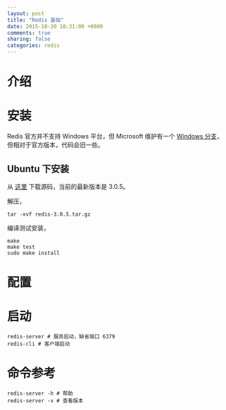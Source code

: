 ```yaml
---
layout: post
title: "Redis 基础"
date: 2015-10-20 18:31:00 +0800
comments: true
sharing: false
categories: redis
---
```


# 介绍

# 安装

Redis 官方并不支持 Windows 平台，但 Microsoft 维护有一个 [Windows 分支](https://github.com/MSOpenTech/redis)，但相对于官方版本，代码会旧一些。

## Ubuntu 下安装

从 [这里](http://download.redis.io/releases/) 下载源码，当前的最新版本是 3.0.5。

解压，

    tar -xvf redis-3.0.5.tar.gz

编译测试安装，

    make
    make test
    sudo make install

# 配置

# 启动

    redis-server # 服务启动，缺省端口 6379
    redis-cli # 客户端启动

# 命令参考

    redis-server -h # 帮助
    redis-server -v # 查看版本
